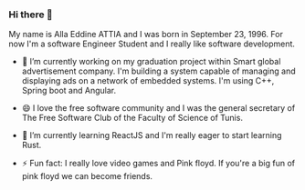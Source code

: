 ### Hi there 👋
My name is Alla Eddine ATTIA and I was born in September 23, 1996.
For now I'm a software Engineer Student and I really like software development. 

- 🔭 I’m currently working on my graduation project within Smart global advertisement company. I'm building a system capable of managing and displaying ads on a network of embedded systems. I'm using C++, Spring boot and Angular.

- 😄 I love the free software community and I was the general secretary of The Free Software Club of the Faculty of Science of Tunis.

- 🌱 I’m currently learning ReactJS and I'm really eager to start learning Rust.

- ⚡ Fun fact: I really love video games and Pink floyd. If you're a big fun of pink floyd we can become friends. 

<!--
**Allaeddineattia/Allaeddineattia** is a ✨ _special_ ✨ repository because its `README.md` (this file) appears on your GitHub profile.

Here are some ideas to get you started:


- 🌱 I’m currently learning ...
- 👯 I’m looking to collaborate on ...
- 🤔 I’m looking for help with ...
- 💬 Ask me about ...
- 📫 How to reach me: ...
- 😄 Pronouns: ...
- ⚡ Fun fact: ...
-->
